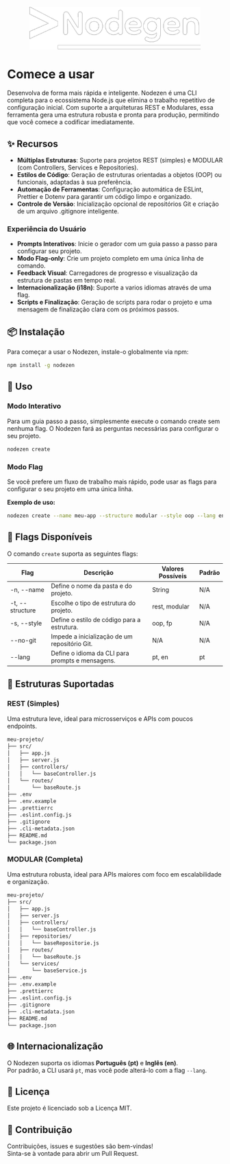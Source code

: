 <p style="display: flex; justify-content: center; align-items: center; margin: 30px 0;">
  <img src="./assets/logo.png" alt="Logo" width="400"/>
</p>

# Comece a usar

Desenvolva de forma mais rápida e inteligente. Nodezen é uma CLI completa para o ecossistema Node.js que elimina o trabalho repetitivo de configuração inicial. Com suporte a arquiteturas REST e Modulares, essa ferramenta gera uma estrutura robusta e pronta para produção, permitindo que você comece a codificar imediatamente.

## ✨ Recursos

- **Múltiplas Estruturas**: Suporte para projetos REST (simples) e MODULAR (com Controllers, Services e Repositories).
- **Estilos de Código**: Geração de estruturas orientadas a objetos (OOP) ou funcionais, adaptadas à sua preferência.
- **Automação de Ferramentas**: Configuração automática de ESLint, Prettier e Dotenv para garantir um código limpo e organizado.
- **Controle de Versão**: Inicialização opcional de repositórios Git e criação de um arquivo .gitignore inteligente.

### Experiência do Usuário

- **Prompts Interativos**: Inicie o gerador com um guia passo a passo para configurar seu projeto.
- **Modo Flag-only**: Crie um projeto completo em uma única linha de comando.
- **Feedback Visual**: Carregadores de progresso e visualização da estrutura de pastas em tempo real.
- **Internacionalização (i18n)**: Suporte a varios idiomas através de uma flag.
- **Scripts e Finalização**: Geração de scripts para rodar o projeto e uma mensagem de finalização clara com os próximos passos.

## 📦 Instalação

Para começar a usar o Nodezen, instale-o globalmente via npm:

```bash
npm install -g nodezen
```

## 🚀 Uso

### Modo Interativo

Para um guia passo a passo, simplesmente execute o comando create sem nenhuma flag. O Nodezen fará as perguntas necessárias para configurar o seu projeto.

```bash
nodezen create
```

### Modo Flag

Se você prefere um fluxo de trabalho mais rápido, pode usar as flags para configurar o seu projeto em uma única linha.

**Exemplo de uso:**

```bash
nodezen create --name meu-app --structure modular --style oop --lang en --not-git
```

## 📝 Flags Disponíveis

O comando `create` suporta as seguintes flags:

| Flag                   | Descrição                                        | Valores Possíveis | Padrão |
| ---------------------- | ------------------------------------------------ | ----------------- | ------ |
| -n, --name <name>      | Define o nome da pasta e do projeto.             | String            | N/A    |
| -t, --structure <type> | Escolhe o tipo de estrutura do projeto.          | rest, modular     | N/A    |
| -s, --style <type>     | Define o estilo de código para a estrutura.      | oop, fp           | N/A    |
| --no-git               | Impede a inicialização de um repositório Git.    | N/A               | N/A    |
| --lang <lang>          | Define o idioma da CLI para prompts e mensagens. | pt, en            | pt     |

## 📂 Estruturas Suportadas

### REST (Simples)

Uma estrutura leve, ideal para microsserviços e APIs com poucos endpoints.

```
meu-projeto/
├── src/
│   ├── app.js
│   ├── server.js
│   ├── controllers/
│   │   └── baseController.js
│   └── routes/
│       └── baseRoute.js
├── .env
├── .env.example
├── .prettierrc
├── .eslint.config.js
├── .gitignore
├── .cli-metadata.json
├── README.md
└── package.json

```

### MODULAR (Completa)

Uma estrutura robusta, ideal para APIs maiores com foco em escalabilidade e organização.

```
meu-projeto/
├── src/
│   ├── app.js
│   ├── server.js
│   ├── controllers/
│   │   └── baseController.js
│   ├── repositories/
│   │   └── baseRepositorie.js
│   ├── routes/
│   │   └── baseRoute.js
│   └── services/
│       └── baseService.js
├── .env
├── .env.example
├── .prettierrc
├── .eslint.config.js
├── .gitignore
├── .cli-metadata.json
├── README.md
└── package.json

```

## 🌐 Internacionalização

O Nodezen suporta os idiomas **Português (pt)** e **Inglês (en)**.  
Por padrão, a CLI usará `pt`, mas você pode alterá-lo com a flag `--lang`.

## 📜 Licença

Este projeto é licenciado sob a Licença MIT.

## 🤝 Contribuição

Contribuições, issues e sugestões são bem-vindas!  
Sinta-se à vontade para abrir um Pull Request.
